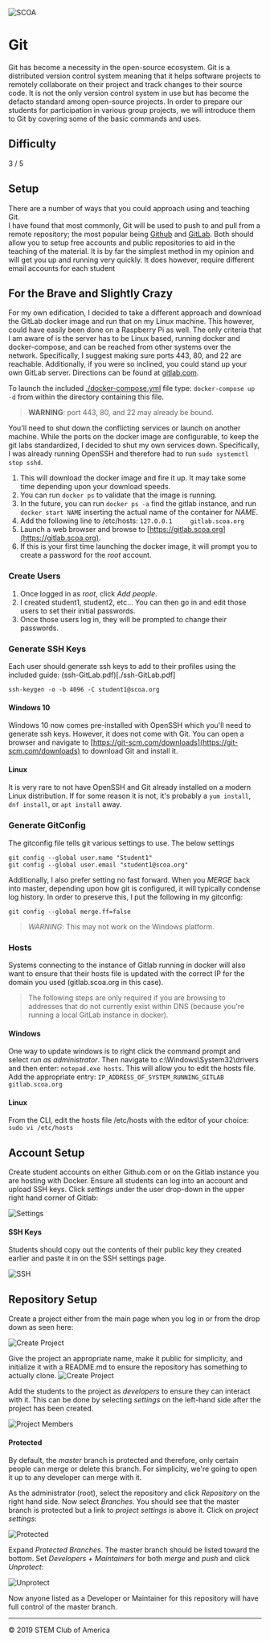 ![SCOA](./images/SCOA_Logo_Small.png)

# Git
Git has become a necessity in the open-source ecosystem.  Git is a distributed
version control system meaning that it helps software projects to remotely
collaborate on their project and track changes to their source code.  It is not
the only version control system in use but has become the defacto standard 
among open-source projects.  In order to prepare our students for 
participation in various group projects, we will introduce them to Git by 
covering some of the basic commands and uses.

## Difficulty
3 / 5

## Setup
There are a number of ways that you could approach using and teaching Git.  
I have found that most commonly, Git will be used to push to and pull from a 
remote repository; the most popular being [Github](https://www.github.com) 
and [GitLab](https://www.gitlab.com).  Both should allow you to 
setup free accounts and public repositories to aid in the teaching of the 
material.  It is by far the simplest method in my opinion and will get you up 
and running very quickly. It does however, require different email accounts for
each student

## For the Brave and Slightly Crazy
For my own edification, I decided to take a different approach and download the
GitLab docker image and run that on my Linux machine.  This however, could have
easily been done on a Raspberry Pi as well.  The only criteria that I am aware
of is the server has to be Linux based, running docker and docker-compose, and 
can be reached from other systems over the network.  Specifically, I suggest 
making sure ports 443, 80, and 22 are reachable.  Additionally, if you were so
inclined, you could stand up your own GitLab server. Directions can be found at
[gitlab.com](https://about.gitlab.com/install/).

To launch the included [./docker-compose.yml](./docker-compose.yml) file type: 
`docker-compose up -d` from within the directory containing this file.

> **WARNING**: port 443, 80, and 22 may already be bound.

You'll need to shut down the conflicting services or launch on another machine.
While the ports on the docker image are configurable, to keep the git labs 
standardized, I decided to shut my own services down.  Specifically, I was 
already running OpenSSH and therefore had to run `sudo systemctl stop sshd`.

1. This will download the docker image and fire it up.  It may take some time
depending upon your download speeds.
1. You can run `docker ps` to validate that the image is running.
1. In the future, you can run `docker ps -a` find the gitlab instance, and run
   `docker start NAME` inserting the actual name of the container for *NAME*.
1. Add the following line to /etc/hosts: `127.0.0.1     gitlab.scoa.org`
1. Launch a web browser and browse to
   [https://gitlab.scoa.org](https://gitlab.scoa.org).
1. If this is your first time launching the docker image, it will prompt you
   to create a password for the *root* account.

### Create Users
1. Once logged in as *root*, click *Add people*.
1. I created student1, student2, etc...  You can then go in and edit those
   users to set their initial passwords.
1. Once those users log in, they will be prompted to change their passwords.

### Generate SSH Keys
Each user should generate ssh keys to add to their profiles using the included
guide: (ssh-GitLab.pdf)[./ssh-GitLab.pdf]

`ssh-keygen -o -b 4096 -C student1@scoa.org`

#### Windows 10
Windows 10 now comes pre-installed with OpenSSH which you'll need to generate
ssh keys.  However, it does not come with Git.  You can open a browser and
navigate to [https://git-scm.com/downloads](https://git-scm.com/downloads) to
download Git and install it.


#### Linux
It is very rare to not have OpenSSH and Git already installed on a modern Linux
distribution.  If for some reason it is not, it's probably a `yum install`, `dnf
install`, or `apt install` away.

### Generate GitConfig
The gitconfig file tells git various settings to use.  The below settings 

```
git config --global user.name "Student1"
git config --global user.email "student1@scoa.org"
```

Additionally, I also prefer setting no fast forward.  When you *MERGE* back
into master, depending upon how git is configured, it will typically condense
log history.  In order to preserve this, I put the following in my gitconfig:

```
git config --global merge.ff=false
```

> *WARNING*: This may not work on the Windows platform.

### Hosts
Systems connecting to the instance of  Gitlab running in docker will also want 
to ensure that their hosts file is updated with the correct IP for the domain
you used (gitlab.scoa.org in this case). 

> The following steps are only required if you are browsing to addresses that 
do not currently exist within DNS (because you're running a local GitLab 
instance in docker). 

#### Windows
One way to update windows is to right click the command prompt and select *run
as administrator*.  Then navigate to c:\Windows\System32\drivers and then
enter: `notepad.exe hosts`.  This will allow you to edit the hosts file.  Add
the appropriate entry:  `IP_ADDRESS_OF_SYSTEM_RUNNING_GITLAB  gitlab.scoa.org`

#### Linux
From the CLI, edit the hosts file /etc/hosts with the editor of your choice:
`sudo vi /etc/hosts`

## Account Setup
Create student accounts on either Github.com or on the Gitlab instance you are 
hosting with Docker.  Ensure all students can log into an account and upload 
SSH keys. Click *settings* under the user drop-down in the upper right
hand corner of Gitlab:

![Settings](./images/settings.png)

#### SSH Keys
Students should copy out the contents of their public key they created
earlier and paste it in on the SSH settings page.

![SSH](./images/ssh_keys.png)

## Repository Setup
Create a project either from the main page when you log in or from the drop 
down as seen here:

![Create Project](./images/create_project.png)

Give the project an appropriate name, make it public for simplicity, and
initialize it with a README.md to ensure the repository has something to
actually clone.
![Create Project](./images/blank_project.png)

Add the students to the project as *developers* to ensure they can interact
with it.  This can be done by selecting *settings* on the left-hand side after
the project has been created.

![Project Members](./images/project_members.png)

#### Protected
By default, the *master* branch is protected and therefore, only certain people
can merge or delete this branch.  For simplicity, we're going to open it up to
any developer can merge with it.

As the administrator (root), select the repository and click *Repository* on
the right hand side.  Now select *Branches*.  You should see that the master
branch is protected but a link to *project settings* is above it.  Click on
*project settings*:

![Protected](./images/protected.png)

Expand *Protected Branches*.  The master branch should be listed toward the
bottom.  Set *Developers + Maintainers* for both *merge* and *push* and click
*Unprotect*:

![Unprotect](./images/unprotect.png)

Now anyone listed as a Developer or Maintainer for this repository will have
full control of the master branch.

---
:copyright: 2019 STEM Club of America
